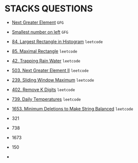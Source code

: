 # STACKS QUESTIONS

* [Next Greater Element](https://github.com/anujvaghani0/DSA-Java/tree/master/src/Stacks/NextGreaterElement.java) `GFG`</br>
* [Smallest number on left](https://github.com/anujvaghani0/DSA-Java/tree/master/src/Stacks/leftSmaller.java) `GFG`</br>
* [84. Largest Rectangle in Histogram](https://github.com/anujvaghani0/DSA-Java/tree/master/src/Stacks/LargestRectangleInHistogram.java) `leetcode`</br>
* [85. Maximal Rectangle](https://github.com/anujvaghani0/DSA-Java/tree/master/src/Stacks/MaximalRectangle.java) `leetcode`</br>
* [42. Trapping Rain Water](https://github.com/anujvaghani0/DSA-Java/tree/master/src/Stacks/TrappingRainWater.java) `leetcode`</br>
* [503. Next Greater Element II](https://github.com/anujvaghani0/DSA-Java/tree/master/src/Stacks/NextGreaterElementII.java) `leetcode`</br>
* [239. Sliding Window Maximum](https://github.com/anujvaghani0/DSA-Java/tree/master/src/Stacks/maxSlidingWindow.java) `leetcode`</br>
* [402. Remove K Digits](https://github.com/anujvaghani0/DSA-Java/tree/master/src/Stacks/BuildTheSmallest.java) `leetcode`</br>
* [739. Daily Temperatures](https://github.com/anujvaghani0/DSA-Java/tree/master/src/Stacks/DailyTemperatures.java) `leetcode`</br>
* [1653. Minimum Deletions to Make String Balanced](https://github.com/anujvaghani0/DSA-Java/tree/master/src/Stacks/MinimumDeletionsToMakeStringBalanced.java) `leetcode`</br>

* 321
* 738
* 1673
* 150
* 